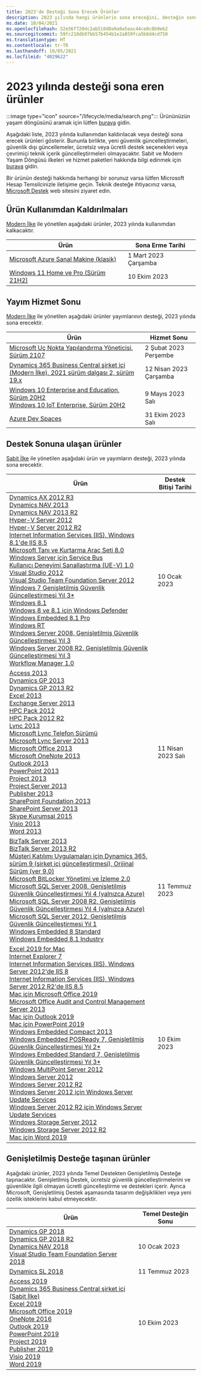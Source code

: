 ```yaml
---
title: 2023'de Desteği Sona Erecek Ürünler
description: 2023 yılında hangi ürünlerin sona ereceğini, desteğin sonuna ulaşacağını veya temel destekten genişletilmiş desteğe geçeceğini öğrenin.
ms.date: 10/04/2021
ms.openlocfilehash: 52e56f720dc2ab510d0a9a0a5eac44ce8c8b9eb2
ms.sourcegitcommit: 59fc218db97bb57b454b1e2a859fca5b8d4cd750
ms.translationtype: HT
ms.contentlocale: tr-TR
ms.lasthandoff: 10/05/2021
ms.locfileid: "4029622"
---
```

# <a name="products-ending-support-in-2023"></a>2023 yılında desteği sona eren ürünler

:::image type="icon" source="/lifecycle/media/search.png":::
Ürününüzün yaşam döngüsünü aramak için lütfen [buraya](/lifecycle/products/) gidin.

Aşağıdaki liste, 2023 yılında kullanımdan kaldırılacak veya desteği sona erecek ürünleri gösterir. Bununla birlikte, yeni güvenlik güncelleştirmeleri, güvenlik dışı güncellemeler, ücretsiz veya ücretli destek seçenekleri veya çevrimiçi teknik içerik güncelleştirmeleri olmayacaktır. Sabit ve Modern Yaşam Döngüsü ilkeleri ve hizmet paketleri hakkında bilgi edinmek için [buraya](/lifecycle/overview/product-end-of-support-overview) gidin.

Bir ürünün desteği hakkında herhangi bir sorunuz varsa lütfen Microsoft Hesap Temsilcinizle iletişime geçin. Teknik desteğe ihtiyacınız varsa, [Microsoft Destek](https://support.microsoft.com/contactus/?ws=support) web sitesini ziyaret edin.

## <a name="product-retirements"></a>Ürün Kullanımdan Kaldırılmaları

[Modern İlke](/lifecycle/policies/modern) ile yönetilen aşağıdaki ürünler, 2023 yılında kullanımdan kalkacaktır.

| Ürün | Sona Erme Tarihi |
| --- | --- |
| [Microsoft Azure Sanal Makine (klasik)](/lifecycle/products/microsoft-azure-virtual-machine-classic?branch=live)<br> | 1 Mart 2023 Çarşamba |
| [Windows 11 Home ve Pro (Sürüm 21H2)](/lifecycle/products/windows-11-home-and-pro-version-21h2?branch=live)<br> | 10 Ekim 2023 |


## <a name="release-end-of-servicing"></a>Yayım Hizmet Sonu

[Modern İlke](/lifecycle/policies/modern) ile yönetilen aşağıdaki ürünler yayımlarının desteği, 2023 yılında sona erecektir.

| Ürün | Hizmet Sonu |
| --- | --- |
| [Microsoft Uç Nokta Yapılandırma Yöneticisi, Sürüm 2107](/lifecycle/products/microsoft-endpoint-configuration-manager?branch=live)<br> | 2 Şubat 2023 Perşembe |
| [Dynamics 365 Business Central şirket içi (Modern İlke), 2021 sürüm dalgası 2, sürüm 19.x](/lifecycle/products/dynamics-365-business-central-onpremises-modern-policy?branch=live)<br> | 12 Nisan 2023 Çarşamba |
| [Windows 10 Enterprise and Education, Sürüm 20H2](/lifecycle/products/windows-10-enterprise-and-education?branch=live)<br>[Windows 10 IoT Enterprise, Sürüm 20H2](/lifecycle/products/windows-10-iot-enterprise?branch=live)<br> | 9 Mayıs 2023 Salı |
| [Azure Dev Spaces](/lifecycle/products/azure-dev-spaces?branch=live)<br> | 31 Ekim 2023 Salı |


## <a name="products-reaching-end-of-support"></a>Destek Sonuna ulaşan ürünler

[Sabit İlke](/lifecycle/policies/fixed) ile yönetilen aşağıdaki ürün ve yayımların desteği, 2023 yılında sona erecektir.

| Ürün | Destek Bitişi Tarihi |
| --- | --- |
| [Dynamics AX 2012 R3](/lifecycle/products/dynamics-ax-2012-r3?branch=live)<br>[Dynamics NAV 2013](/lifecycle/products/dynamics-nav-2013?branch=live)<br>[Dynamics NAV 2013 R2](/lifecycle/products/dynamics-nav-2013-r2?branch=live)<br>[Hyper-V Server 2012](/lifecycle/products/hyperv-server-2012?branch=live)<br>[Hyper-V Server 2012 R2](/lifecycle/products/hyperv-server-2012-r2?branch=live)<br>[Internet Information Services (IIS), Windows 8.1'de IIS 8.5](/lifecycle/products/internet-information-services-iis?branch=live)<br>[Microsoft Tanı ve Kurtarma Araç Seti 8.0](/lifecycle/products/microsoft-diagnostics-and-recovery-toolset-80?branch=live)<br>[Windows Server için Service Bus](/lifecycle/products/service-bus-for-windows-server?branch=live)<br>[Kullanıcı Deneyimi Sanallaştırma (UE-V) 1.0](/lifecycle/products/user-experience-virtualization-uev-10?branch=live)<br>[Visual Studio 2012](/lifecycle/products/visual-studio-2012?branch=live)<br>[Visual Studio Team Foundation Server 2012](/lifecycle/products/visual-studio-team-foundation-server-2012?branch=live)<br>[Windows 7 Genişletilmiş Güvenlik Güncelleştirmesi Yıl 3*](/lifecycle/products/windows-7?branch=live)<br>[Windows 8.1](/lifecycle/products/windows-81?branch=live)<br>[Windows 8 ve 8.1 için Windows Defender](/lifecycle/products/windows-defender-for-windows-8-and-81?branch=live)<br>[Windows Embedded 8.1 Pro](/lifecycle/products/windows-embedded-81-pro?branch=live)<br>[Windows RT](/lifecycle/products/windows-rt?branch=live)<br>[Windows Server 2008, Genişletilmiş Güvenlik Güncelleştirmesi Yıl 3](/lifecycle/products/windows-server-2008?branch=live)<br>[Windows Server 2008 R2, Genişletilmiş Güvenlik Güncelleştirmesi Yıl 3](/lifecycle/products/windows-server-2008-r2?branch=live)<br>[Workflow Manager 1.0](/lifecycle/products/workflow-manager-10?branch=live)<br> | 10 Ocak 2023 |
| [Access 2013](/lifecycle/products/access-2013?branch=live)<br>[Dynamics GP 2013](/lifecycle/products/dynamics-gp-2013?branch=live)<br>[Dynamics GP 2013 R2](/lifecycle/products/dynamics-gp-2013-r2?branch=live)<br>[Excel 2013](/lifecycle/products/excel-2013?branch=live)<br>[Exchange Server 2013](/lifecycle/products/exchange-server-2013?branch=live)<br>[HPC Pack 2012](/lifecycle/products/hpc-pack-2012?branch=live)<br>[HPC Pack 2012 R2](/lifecycle/products/hpc-pack-2012-r2?branch=live)<br>[Lync 2013](/lifecycle/products/microsoft-lync-2013?branch=live)<br>[Microsoft Lync Telefon Sürümü](/lifecycle/products/microsoft-lync-phone-edition?branch=live)<br>[Microsoft Lync Server 2013](/lifecycle/products/microsoft-lync-server-2013?branch=live)<br>[Microsoft Office 2013](/lifecycle/products/microsoft-office-2013?branch=live)<br>[Microsoft OneNote 2013](/lifecycle/products/microsoft-onenote-2013?branch=live)<br>[Outlook 2013](/lifecycle/products/outlook-2013?branch=live)<br>[PowerPoint 2013](/lifecycle/products/powerpoint-2013?branch=live)<br>[Project 2013](/lifecycle/products/project-2013?branch=live)<br>[Project Server 2013](/lifecycle/products/project-server-2013?branch=live)<br>[Publisher 2013](/lifecycle/products/publisher-2013?branch=live)<br>[SharePoint Foundation 2013](/lifecycle/products/sharepoint-foundation-2013?branch=live)<br>[SharePoint Server 2013](/lifecycle/products/sharepoint-server-2013?branch=live)<br>[Skype Kurumsal 2015](/lifecycle/products/skype-for-business-2015?branch=live)<br>[Visio 2013](/lifecycle/products/visio-2013?branch=live)<br>[Word 2013](/lifecycle/products/word-2013?branch=live)<br> | 11 Nisan 2023 Salı |
| [BizTalk Server 2013](/lifecycle/products/biztalk-server-2013?branch=live)<br>[BizTalk Server 2013 R2](/lifecycle/products/biztalk-server-2013-r2?branch=live)<br>[Müşteri Katılımı Uygulamaları için Dynamics 365, sürüm 9 (şirket içi güncelleştirmesi), Orijinal Sürüm (ver 9.0)](/lifecycle/products/dynamics-365-for-customer-engagement-apps-version-9-onpremises-update?branch=live)<br>[Microsoft BitLocker Yönetimi ve İzleme 2.0](/lifecycle/products/microsoft-bitlocker-administration-and-monitoring-20?branch=live)<br>[Microsoft SQL Server 2008, Genişletilmiş Güvenlik Güncelleştirmesi Yıl 4 (yalnızca Azure)](/lifecycle/products/microsoft-sql-server-2008?branch=live)<br>[Microsoft SQL Server 2008 R2, Genişletilmiş Güvenlik Güncelleştirmesi Yıl 4 (yalnızca Azure)](/lifecycle/products/microsoft-sql-server-2008-r2?branch=live)<br>[Microsoft SQL Server 2012, Genişletilmiş Güvenlik Güncelleştirmesi Yıl 1](/lifecycle/products/microsoft-sql-server-2012?branch=live)<br>[Windows Embedded 8 Standard](/lifecycle/products/windows-embedded-8-standard?branch=live)<br>[Windows Embedded 8.1 Industry](/lifecycle/products/windows-embedded-81-industry?branch=live)<br> | 11 Temmuz 2023 |
| [Excel 2019 for Mac](/lifecycle/products/excel-2019-for-mac?branch=live)<br>[Internet Explorer 7](/lifecycle/products/internet-explorer-7?branch=live)<br>[Internet Information Services (IIS), Windows Server 2012'de IIS 8](/lifecycle/products/internet-information-services-iis?branch=live)<br>[Internet Information Services (IIS), Windows Server 2012 R2'de IIS 8.5](/lifecycle/products/internet-information-services-iis?branch=live)<br>[Mac için Microsoft Office 2019](/lifecycle/products/microsoft-office-2019-for-mac?branch=live)<br>[Microsoft Office Audit and Control Management Server 2013](/lifecycle/products/microsoft-office-audit-and-control-management-server-2013?branch=live)<br>[Mac için Outlook 2019](/lifecycle/products/outlook-2019-for-mac?branch=live)<br>[Mac için PowerPoint 2019](/lifecycle/products/powerpoint-2019-for-mac?branch=live)<br>[Windows Embedded Compact 2013](/lifecycle/products/windows-embedded-compact-2013?branch=live)<br>[Windows Embedded POSReady 7, Genişletilmiş Güvenlik Güncelleştirmesi Yıl 2*](/lifecycle/products/windows-embedded-posready-7?branch=live)<br>[Windows Embedded Standard 7, Genişletilmiş Güvenlik Güncelleştirmesi Yıl 3*](/lifecycle/products/windows-embedded-standard-7?branch=live)<br>[Windows MultiPoint Server 2012](/lifecycle/products/windows-multipoint-server-2012?branch=live)<br>[Windows Server 2012](/lifecycle/products/windows-server-2012?branch=live)<br>[Windows Server 2012 R2](/lifecycle/products/windows-server-2012-r2?branch=live)<br>[Windows Server 2012 için Windows Server Update Services](/lifecycle/products/windows-server-update-services-for-windows-server-2012?branch=live)<br>[Windows Server 2012 R2 için Windows Server Update Services](/lifecycle/products/windows-server-update-services-for-windows-server-2012-r2?branch=live)<br>[Windows Storage Server 2012](/lifecycle/products/windows-storage-server-2012?branch=live)<br>[Windows Storage Server 2012 R2](/lifecycle/products/windows-storage-server-2012-r2?branch=live)<br>[Mac için Word 2019](/lifecycle/products/word-2019-for-mac?branch=live)<br> | 10 Ekim 2023 |


## <a name="products-moving-to-extended-support"></a>Genişletilmiş Desteğe taşınan ürünler

Aşağıdaki ürünler, 2023 yılında Temel Destekten Genişletilmiş Desteğe taşınacaktır. Genişletilmiş Destek, ücretsiz güvenlik güncelleştirmelerini ve güvenlikle ilgili olmayan ücretli güncelleştirme ve destekleri içerir. Ayrıca Microsoft, Genişletilmiş Destek aşamasında tasarım değişiklikleri veya yeni özellik isteklerini kabul etmeyecektir.

| Ürün | Temel Desteğin Sonu |
| --- | --- |
| [Dynamics GP 2018](/lifecycle/products/dynamics-gp-2018?branch=live)<br>[Dynamics GP 2018 R2](/lifecycle/products/dynamics-gp-2018-r2?branch=live)<br>[Dynamics NAV 2018](/lifecycle/products/dynamics-nav-2018?branch=live)<br>[Visual Studio Team Foundation Server 2018](/lifecycle/products/visual-studio-team-foundation-server-2018?branch=live)<br> | 10 Ocak 2023 |
| [Dynamics SL 2018](/lifecycle/products/dynamics-sl-2018?branch=live)<br> | 11 Temmuz 2023 |
| [Access 2019](/lifecycle/products/access-2019?branch=live)<br>[Dynamics 365 Business Central şirket içi (Sabit İlke)](/lifecycle/products/dynamics-365-business-central-onpremises-fixed-policy?branch=live)<br>[Excel 2019](/lifecycle/products/excel-2019?branch=live)<br>[Microsoft Office 2019](/lifecycle/products/microsoft-office-2019?branch=live)<br>[OneNote 2016](/lifecycle/products/onenote-2016?branch=live)<br>[Outlook 2019](/lifecycle/products/outlook-2019?branch=live)<br>[PowerPoint 2019](/lifecycle/products/powerpoint-2019?branch=live)<br>[Project 2019](/lifecycle/products/project-2019?branch=live)<br>[Publisher 2019](/lifecycle/products/publisher-2019?branch=live)<br>[Visio 2019](/lifecycle/products/visio-2019?branch=live)<br>[Word 2019](/lifecycle/products/word-2019?branch=live)<br> | 10 Ekim 2023 |
